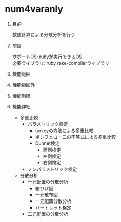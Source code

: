 num4varanly
===========
1. 目的

    数値計算による分散分析を行う

1. 前提

   サポートOS: rubyが実行できるOS  
   必要ライブラリ:  ruby rake-compilerライブラリ  

1. 機能範囲

1. 機能範囲外

1. 機能制限

1. 機能詳細
    * 多重比較
      * パラメトリック検定
        - turkeyの方法による多重比較
        - ボンフェロー二の不等式による多重比較
        - Dunnet検定
          - 両側検定
          - 左側検定
          - 右側検定
      * ノンパラメトリック検定
    * 分散分析
      * 一元配置の分散分析
        - 箱ひげ図
        - 一元散布図
        - 一元配置分散分析
        - バートレット検定
      * 二元配置の分散分析



